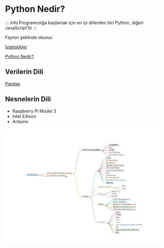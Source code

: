 # Python Nedir?

::: info
Programcılığa başlamak için en iyi dillerden biri Python, diğeri JavaScript'tir
:::

Fayton şeklinde okunur.

[İstatistikler](https://survey.stackoverflow.co/2022/#most-popular-technologies-language-learn)

[Python Nedir?](https://www.pythontr.com/makale/python-nedir-235)

## Verilerin Dili

[Pandas](https://pandas.pydata.org/docs/getting_started/index.html#getting-started)

## Nesnelerin Dili

* Raspberry Pi Model 3
* Intel Edison
* Arduino

![IoT Geliştirici](./iot-path.jpg)
